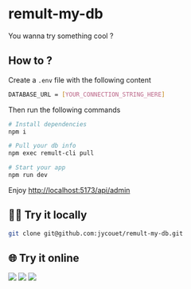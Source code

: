 # remult-my-db

You wanna try something cool ?

## How to ?

Create a `.env` file with the following content

```bash
DATABASE_URL = [YOUR_CONNECTION_STRING_HERE]
```

Then run the following commands

```bash
# Install dependencies
npm i

# Pull your db info
npm exec remult-cli pull

# Start your app
npm run dev
```

Enjoy [http://localhost:5173/api/admin](http://localhost:5173/api/admin)

## 🧑‍💻 Try it locally

```bash
git clone git@github.com:jycouet/remult-my-db.git
```

## 🌐 Try it online

[![](https://img.shields.io/badge/Open_in-SvelteLab-black?logo=svelte&color=%23FF3E00)](https://www.sveltelab.dev/?provider=github&owner=jycouet&repo=remult-my-db&branch=main&path=)
[![](https://img.shields.io/badge/Open_in-CodeSandbox-black?logo=codesandbox&color=%23151515)](https://codesandbox.io/p/sandbox/github/jycouet/remult-my-db/tree/main)
[![](https://img.shields.io/badge/Open_in-StackBlitz-black?logo=stackblitz&color=%231269D3)](https://stackblitz.com/github.com/jycouet/remult-my-db/tree/main)
